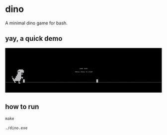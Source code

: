 # dino
 A minimal dino game for bash.

 ## yay, a quick demo

![](/images/dino.gif)

## how to run

```
make
```
```
./dino.exe
```